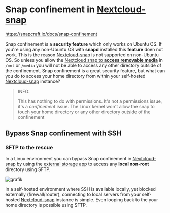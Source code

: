 # Snap confinement in [Nextcloud-snap](https://github.com/nextcloud-snap/nextcloud-snap) 

<https://snapcraft.io/docs/snap-confinement>

Snap confinement is a **security feature** which only works on Ubuntu OS. If you're using any non-Ubuntu OS with **snapd** installed this **feature** doen not work. This is the reason [Nextcloud-snap](https://github.com/nextcloud-snap/nextcloud-snap) is not supported on non-Ubuntu OS. So unless you allow the [Nextcloud snap to **access removable media**](https://github.com/nextcloud-snap/nextcloud-snap#removable-media) in `/mnt` or `/media` you will not be able to access any other directory outside of the confinement. Snap confinement is a great security feature, but what can you do to access your home directory from within your self-hosted [Nextcloud-snap](https://github.com/nextcloud-snap/nextcloud-snap)  instance?

> INFO: 
> 
>This has nothing to do with permissions. It's not a permissions issue, it's a *confinement* issue. The Linux kernel won't allow the snap to touch your home directory or any other directory outside of the confinement
>

## Bypass Snap confinement with SSH

### SFTP to the rescue

In a Linux environment you can bypass Snap confinement in [Nextcloud-snap](https://github.com/nextcloud-snap/nextcloud-snap) by using the [external storage app](https://docs.nextcloud.com/server/25/admin_manual/configuration_files/external_storage_configuration_gui.html#enabling-external-storage-support) to access any **local non-root** directory using SFTP. 

![grafik](https://user-images.githubusercontent.com/54933878/218519969-ff6ae69f-1f29-4f2a-b1c7-a5429cebdac1.png)

In a self-hosted environment where SSH is available locally, yet blocked externally (firewall/router), connecting to local servers from your self-hosted [Nextcloud-snap](https://github.com/nextcloud-snap/nextcloud-snap) instance is simple. Even looping back to the your home directory is possible using SFTP.
